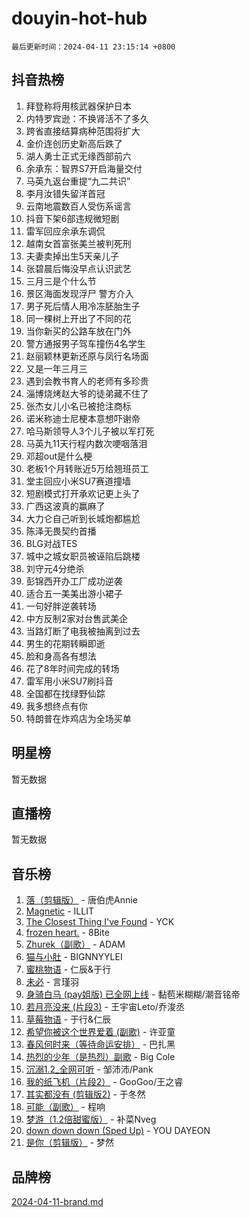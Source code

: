 # douyin-hot-hub

`最后更新时间：2024-04-11 23:15:14 +0800`

## 抖音热榜

1. 拜登称将用核武器保护日本
1. 内特罗宾逊：不换肾活不了多久
1. 跨省直接结算病种范围将扩大
1. 金价连创历史新高后跌了
1. 湖人勇士正式无缘西部前六
1. 余承东：智界S7开启海量交付
1. 马英九返台重提“九二共识”
1. 李月汝错失留洋首冠
1. 云南地震数百人受伤系谣言
1. 抖音下架6部违规微短剧
1. 雷军回应余承东调侃
1. 越南女首富张美兰被判死刑
1. 夫妻卖掉出生5天亲儿子
1. 张碧晨后悔没早点认识武艺
1. 三月三是个什么节
1. 景区海面发现浮尸 警方介入
1. 男子死后情人用冷冻胚胎生子
1. 同一棵树上开出了不同的花
1. 当你新买的公路车放在门外
1. 警方通报男子驾车撞伤4名学生
1. 赵丽颖林更新还原与凤行名场面
1. 又是一年三月三
1. 遇到会教书育人的老师有多珍贵
1. 淄博烧烤赵大爷的徒弟藏不住了
1. 张杰女儿小名已被抢注商标
1. 诺米称迪士尼梗本意想吓谢帝
1. 哈马斯领导人3个儿子被以军打死
1. 马英九11天行程内数次哽咽落泪
1. 邓超out是什么梗
1. 老板1个月转账近5万给翘班员工
1. 堂主回应小米SU7赛道撞墙
1. 短剧模式打开承欢记更上头了
1. 广西这波真的赢麻了
1. 大力仑自己听到长城炮都尴尬
1. 陈泽无畏契约首播
1. BLG对战TES
1. 城中之城女职员被诬陷后跳楼
1. 刘守元4分绝杀
1. 彭锦西开办工厂成功逆袭
1. 适合五一美美出游小裙子
1. 一句好胖逆袭转场
1. 中方反制2家对台售武美企
1. 当路灯断了电我被抽离到过去
1. 男生的花期转瞬即逝
1. 脸和身高各有想法
1. 花了8年时间完成的转场
1. 雷军用小米SU7刷抖音
1. 全国都在找绿野仙踪
1. 我多想终点有你
1. 特朗普在炸鸡店为全场买单

## 明星榜

暂无数据

## 直播榜

暂无数据

## 音乐榜

1. [落（剪辑版）](https://sf5-hl-cdn-tos.douyinstatic.com/obj/tos-cn-ve-2774/o0h6HvN1BBbli9LtU3i5fQIleBQMF5Cg4TZmmC) - 唐伯虎Annie
1. [Magnetic](https://sf3-cdn-tos.douyinstatic.com/obj/tos-cn-ve-2774/oAQCYdBNZfLACGDmVFAsfAtpy32tqErgQ3XgBN) - ILLIT
1. [The Closest Thing I've Found](https://sf3-cdn-tos.douyinstatic.com/obj/tos-cn-ve-2774/514ab5d9146f4d2ca454b7adff8e5e4d) - YCK
1. [frozen heart.](https://sf3-cdn-tos.douyinstatic.com/obj/tos-cn-ve-2774/oIIWJfyjIACZA9zQMtnJ6hQQhFC4vhCupoRBsO) - 8Bite
1. [Zhurek（副歌）](https://sf5-hl-cdn-tos.douyinstatic.com/obj/tos-cn-ve-2774/ooQm8FBZQDlf0btEYgVpCcSCQfrdJGBEKZYBGS) - ADAM
1. [猫与小肚](https://sf5-hl-cdn-tos.douyinstatic.com/obj/tos-cn-ve-2774/osZeoClMECgK8DYl6VebABgbchEtPYQjZEnRtd) - BIGNNYYLEI
1. [蜜桃物语](https://sf5-hl-cdn-tos.douyinstatic.com/obj/tos-cn-ve-2774/oIhOSCZtIACtYU4XQkngiW9kCBfVD1Fz9IYeqL) - 仁辰&于行
1. [未必](https://sf5-hl-cdn-tos.douyinstatic.com/obj/tos-cn-ve-2774/ogntQMFnKQDZUgTCYuJgfLEtleYZZFxBQqhhFB) - 言瑾羽
1. [身骑白马 (pay姐版) 已全网上线](https://sf5-hl-cdn-tos.douyinstatic.com/obj/tos-cn-ve-2774/oQLO5ZgLsFkaDhdIIveF2zUCgfweY0gWaH4AQG) - 黏苞米糊糊/潮音铭帝
1. [若月亮没来 (片段3)](https://sf3-cdn-tos.douyinstatic.com/obj/tos-cn-ve-2774/okfyEUsGW1B1ovJi5JiN9IjvAT2lMwA054GoEB) - 王宇宙Leto/乔浚丞
1. [草莓物语](https://sf5-hl-cdn-tos.douyinstatic.com/obj/tos-cn-ve-2774/okynhJ7jEAIIZBfsLgYMEI8QC3WbQNN66RKzhT) - 于行&仁辰
1. [希望你被这个世界爱着 (副歌)](https://sf6-cdn-tos.douyinstatic.com/obj/tos-cn-ve-2774/oUHCmWQfZlE3QQBKBeD8rCFLpJzPgCpImhsxMt) - 许亚童
1. [春风何时来（等待命运安排）](https://sf3-cdn-tos.douyinstatic.com/obj/tos-cn-ve-2774/oICBNbD3gelMfB4WgiD1KI2jQtXZE2FgHLwtsl) - 巴扎黑
1. [热烈的少年（是热烈）副歌](https://sf5-hl-cdn-tos.douyinstatic.com/obj/tos-cn-ve-2774/owVNI0CLDAUMtSz6TEYvfFBFL4UDFFhLfgK8fa) - Big Cole
1. [沉溺1.2_全网可听](https://sf5-hl-cdn-tos.douyinstatic.com/obj/tos-cn-ve-2774/ok2QoiBqsWAX9McZmWiI9gAB0EzwD4Xj6yfmtH) - 邹沛沛/Pank
1. [我的纸飞机（片段2）](https://sf5-hl-cdn-tos.douyinstatic.com/obj/tos-cn-ve-2774/oM2ZrKcg2CD5AeRB2gkeXOFB1IxAGJdZPazYHf) - GooGoo/王之睿
1. [其实都没有 (剪辑版2)](https://sf5-hl-cdn-tos.douyinstatic.com/obj/tos-cn-ve-2774/oEBNQenHZtBhxYjGgUDQk0BCHTigQafgFlbQ7k) - 于冬然
1. [可能（副歌）](https://sf5-hl-cdn-tos.douyinstatic.com/obj/tos-cn-ve-2774/cde1731888894259b333569393c2fb51) - 程响
1. [梦游（1.2倍甜蜜版）](https://sf6-cdn-tos.douyinstatic.com/obj/tos-cn-ve-2774/o4gyAUm8hwufoEABmwVIiQtHsFuGzAEEWtNMzo) - 补菜Nveg
1. [down down down (Sped Up)](https://sf3-cdn-tos.douyinstatic.com/obj/tos-cn-ve-2774/ow80iABiXIO9DsFwK6WeZKMaJRi3BPJAotDy8m) - YOU DAYEON
1. [是你（剪辑版）](https://sf5-hl-cdn-tos.douyinstatic.com/obj/tos-cn-ve-2774/46019dae783c4c969944217fe1cfafc4) - 梦然

## 品牌榜

[2024-04-11-brand.md](2024-04-11-brand.md)
